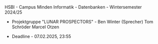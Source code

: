 HSBI - Campus Minden
Informatik - Datenbanken - Wintersemester 2024/25

- Projektgruppe "LUNAR PROSPECTORS" -
Ben Winter (Sprecher)
Tom Schröder
Marcel Otzen

- Deadline -
07.02.2025, 23:55
